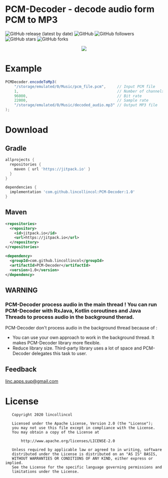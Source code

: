 # PCM-Decoder - decode audio form PCM to MP3
![GitHub release (latest by date)](https://img.shields.io/github/v/release/lincollincol/PCM-Decoder)
![GitHub](https://img.shields.io/github/license/lincollincol/PCM-Decoder)
![GitHub followers](https://img.shields.io/github/followers/lincollincol?style=social)
![GitHub stars](https://img.shields.io/github/stars/lincollincol/PCM-Decoder?style=social)
![GitHub forks](https://img.shields.io/github/forks/lincollincol/PCM-Decoder?style=social)
<p align="center">
  <img src="https://github.com/lincollincol/PCM-Decoder/blob/master/img/pcm_decoder_preview.png">
</p>  

# Example
``` java
PCMDecoder.encodeToMp3(
    "/storage/emulated/0/Music/pcm_file.pcm",     // Input PCM file
    1,                                            // Number of channels
    96000,                                        // Bit rate
    22000,                                        // Sample rate
    "/storage/emulated/0/Music/decoded_audio.mp3" // Output MP3 file
);
```

# Download
## Gradle
``` groovy
allprojects {
  repositories {
    maven { url 'https://jitpack.io' }
  }
}
```
``` groovy
dependencies {
  implementation 'com.github.lincollincol:PCM-Decoder:1.0'
}
```

## Maven
``` xml
<repositories>
  <repository>
    <id>jitpack.io</id>
    <url>https://jitpack.io</url>
  </repository>
</repositories>
```
``` xml
<dependency>
  <groupId>com.github.lincollincol</groupId>
  <artifactId>PCM-Decoder</artifactId>
  <version>1.0</version>
</dependency>
```
## WARNING
### PCM-Decoder process audio in the main thread !  You can run PCM-Decoder with RxJava, Kotlin coroutines and Java Threads to process audio in the background therad.
PCM-Decoder don't process audio in the background thread because of :
* You can use your own approach to work in the background thread. It makes PCM-Decoder library more flexible.
* Reduce library size. Third-party library uses a lot of space and PCM-Decoder delegates this task to user.

## Feedback
<a href="https://mail.google.com">linc.apps.sup@gmail.com</a>

# License
```
   Copyright 2020 lincollincol

   Licensed under the Apache License, Version 2.0 (the "License");
   you may not use this file except in compliance with the License.
   You may obtain a copy of the License at

       http://www.apache.org/licenses/LICENSE-2.0

   Unless required by applicable law or agreed to in writing, software
   distributed under the License is distributed on an "AS IS" BASIS,
   WITHOUT WARRANTIES OR CONDITIONS OF ANY KIND, either express or implied.
   See the License for the specific language governing permissions and
   limitations under the License.
```
